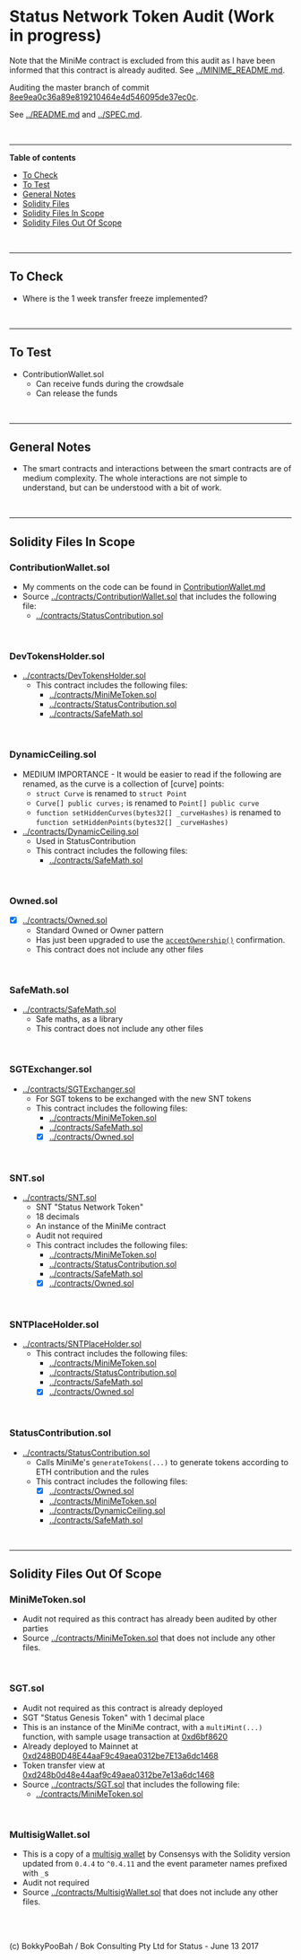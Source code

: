 # Status Network Token Audit (Work in progress)

Note that the MiniMe contract is excluded from this audit as I have been informed that this contract is already audited. See [../MINIME_README.md](../MINIME_README.md).

Auditing the master branch of commit [8ee9ea0c36a89e819210464e4d546095de37ec0c](https://github.com/status-im/status-network-token/commit/8ee9ea0c36a89e819210464e4d546095de37ec0c).

See [../README.md](../README.md) and [../SPEC.md](../SPEC.md).

<br />

<hr />

**Table of contents**

* [To Check](#to-check)
* [To Test](#to-test)
* [General Notes](#general-notes)
* [Solidity Files](#solidity-files)
* [Solidity Files In Scope](#solidity-files-in-scope)
* [Solidity Files Out Of Scope](#solidity-files-out-of-scope)

<br />

<hr />

## To Check

* Where is the 1 week transfer freeze implemented?

<br />

<hr />

## To Test

* ContributionWallet.sol
  * Can receive funds during the crowdsale
  * Can release the funds

<br />

<hr />

## General Notes

* The smart contracts and interactions between the smart contracts are of medium complexity. The whole interactions are not simple to understand, but can be understood with a bit of work.

<br />

<hr />

## Solidity Files In Scope

### ContributionWallet.sol
* My comments on the code can be found in [ContributionWallet.md](ContributionWallet.md)
* Source [../contracts/ContributionWallet.sol](../contracts/ContributionWallet.sol) that includes the following file:
  * [../contracts/StatusContribution.sol](../contracts/StatusContribution.sol)

<br />

### DevTokensHolder.sol
* [../contracts/DevTokensHolder.sol](../contracts/DevTokensHolder.sol)
  * This contract includes the following files:
    * [../contracts/MiniMeToken.sol](../contracts/MiniMeToken.sol)
    * [../contracts/StatusContribution.sol](../contracts/StatusContribution.sol)
    * [../contracts/SafeMath.sol](../contracts/SafeMath.sol)

<br />

### DynamicCeiling.sol
* MEDIUM IMPORTANCE - It would be easier to read if the following are renamed, as the curve is a collection of [curve] points:
  * `struct Curve` is renamed to `struct Point`
  * `Curve[] public curves;` is renamed to `Point[] public curve`
  * `function setHiddenCurves(bytes32[] _curveHashes)` is renamed to `function setHiddenPoints(bytes32[] _curveHashes)`
* [../contracts/DynamicCeiling.sol](../contracts/DynamicCeiling.sol)
  * Used in StatusContribution
  * This contract includes the following files:
    * [../contracts/SafeMath.sol](../contracts/SafeMath.sol)

<br />

### Owned.sol
* [x] [../contracts/Owned.sol](../contracts/Owned.sol)
  * Standard Owned or Owner pattern
  * Has just been upgraded to use the [`acceptOwnership()`](https://github.com/bokkypoobah/SikobaTokenContinuous/blob/master/contracts/SikobaContinuousSale.sol#L38-L42) confirmation.
  * This contract does not include any other files

<br />

### SafeMath.sol
* [../contracts/SafeMath.sol](../contracts/SafeMath.sol)
  * Safe maths, as a library
  * This contract does not include any other files

<br />

### SGTExchanger.sol
* [../contracts/SGTExchanger.sol](../contracts/SGTExchanger.sol)
  * For SGT tokens to be exchanged with the new SNT tokens
  * This contract includes the following files:
    * [../contracts/MiniMeToken.sol](../contracts/MiniMeToken.sol)
    * [../contracts/SafeMath.sol](../contracts/SafeMath.sol)
    * [x] [../contracts/Owned.sol](../contracts/Owned.sol)

<br />

### SNT.sol
* [../contracts/SNT.sol](../contracts/SNT.sol)
  * SNT "Status Network Token"
  * 18 decimals
  * An instance of the MiniMe contract
  * Audit not required
  * This contract includes the following files:
    * [../contracts/MiniMeToken.sol](../contracts/MiniMeToken.sol)
    * [../contracts/StatusContribution.sol](../contracts/StatusContribution.sol)
    * [../contracts/SafeMath.sol](../contracts/SafeMath.sol)
    * [x] [../contracts/Owned.sol](../contracts/Owned.sol)

<br />

### SNTPlaceHolder.sol
* [../contracts/SNTPlaceHolder.sol](../contracts/SNTPlaceHolder.sol)
  * This contract includes the following files:
    * [../contracts/MiniMeToken.sol](../contracts/MiniMeToken.sol)
    * [../contracts/StatusContribution.sol](../contracts/StatusContribution.sol)
    * [../contracts/SafeMath.sol](../contracts/SafeMath.sol)
    * [x] [../contracts/Owned.sol](../contracts/Owned.sol)

<br />

### StatusContribution.sol
* [../contracts/StatusContribution.sol](../contracts/StatusContribution.sol)
  * Calls MiniMe's `generateTokens(...)` to generate tokens according to ETH contribution and the rules
  * This contract includes the following files:
    * [x] [../contracts/Owned.sol](../contracts/Owned.sol)
    * [../contracts/MiniMeToken.sol](../contracts/MiniMeToken.sol)
    * [../contracts/DynamicCeiling.sol](../contracts/DynamicCeiling.sol)
    * [../contracts/SafeMath.sol](../contracts/SafeMath.sol)

<br />

<hr />

## Solidity Files Out Of Scope

### MiniMeToken.sol
* Audit not required as this contract has already been audited by other parties
* Source [../contracts/MiniMeToken.sol](../contracts/MiniMeToken.sol) that does not include any other files.

<br />

### SGT.sol
* Audit not required as this contract is already deployed
* SGT "Status Genesis Token" with 1 decimal place
* This is an instance of the MiniMe contract, with a `multiMint(...)` function, with sample usage transaction at [0xd6bf8620](https://etherscan.io/tx/0xd6bf86202e427bf9c50f0044260e850abd828e2469f279c927201d611ddb78e7)
* Already deployed to Mainnet at [0xd248B0D48E44aaF9c49aea0312be7E13a6dc1468](https://etherscan.io/address/0xd248B0D48E44aaF9c49aea0312be7E13a6dc1468#code)
* Token transfer view at [0xd248b0d48e44aaf9c49aea0312be7e13a6dc1468](https://etherscan.io/token/0xd248b0d48e44aaf9c49aea0312be7e13a6dc1468)
* Source [../contracts/SGT.sol](../contracts/SGT.sol) that includes the following file:
  * [../contracts/MiniMeToken.sol](../contracts/MiniMeToken.sol)

<br />

### MultisigWallet.sol
* This is a copy of a [multisig wallet](https://github.com/ConsenSys/MultiSigWallet/blob/e3240481928e9d2b57517bd192394172e31da487/contracts/solidity/MultiSigWallet.sol) by Consensys with the Solidity version updated from `0.4.4` to `^0.4.11` and the event parameter names prefixed with `_`s
* Audit not required
* Source [../contracts/MultisigWallet.sol](../contracts/MultisigWallet.sol) that does not include any other files.

<br />

<br />

(c) BokkyPooBah / Bok Consulting Pty Ltd for Status - June 13 2017